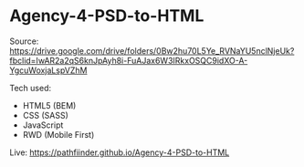 # Agency-4-PSD-to-HTML

Source: https://drive.google.com/drive/folders/0Bw2hu70L5Ye_RVNaYU5nclNjeUk?fbclid=IwAR2a2qS6knJpAyh8i-FuAJax6W3IRkxOSQC9idXO-A-YgcuWoxjaLspVZhM


Tech used:
- HTML5 (BEM)
- CSS (SASS)
- JavaScript
- RWD (Mobile First)

Live: https://pathfiinder.github.io/Agency-4-PSD-to-HTML
